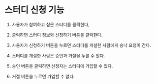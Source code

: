 # 스터디 신청 기능

1. 사용자가 참여하고 싶은 스터디를 클릭한다,
2. 클릭하면 스터디 정보와 신청하기 버튼을 클릭한다.
3. 사용자가 신청하기 버튼을 누르면 스터디를 개설한 사람에게 승낙 요청이 간다.
4. 스터디를 개설한 사람은 승인과 거절을 누를 수 있다.

5. 승인 버튼을 클릭하면 신청자는 스터디에 가입할 수 있다.
6. 거절 버튼을 누르면 가입할 수 없다.


